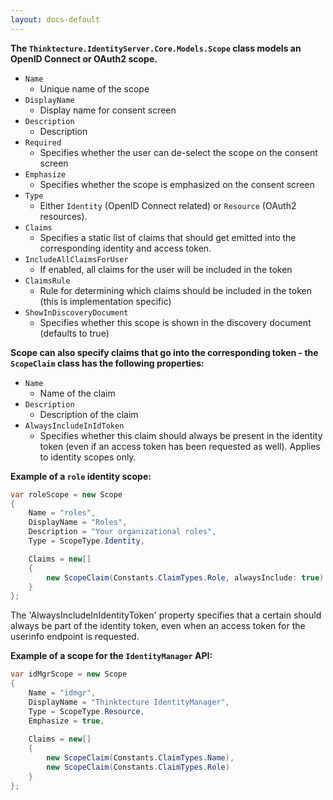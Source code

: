 ```yaml
---
layout: docs-default
---
```


**The `Thinktecture.IdentityServer.Core.Models.Scope` class models an OpenID Connect or OAuth2 scope.**

* `Name`
    * Unique name of the scope
* `DisplayName`
    * Display name for consent screen
* `Description`
    * Description
* `Required`
    * Specifies whether the user can de-select the scope on the consent screen
* `Emphasize`
    * Specifies whether the scope is emphasized on the consent screen
* `Type`
    * Either `Identity` (OpenID Connect related) or `Resource` (OAuth2 resources).
* `Claims`
    * Specifies a static list of claims that should get emitted into the corresponding identity and access token.
* `IncludeAllClaimsForUser`
    * If enabled, all claims for the user will be included in the token
* `ClaimsRule`
    * Rule for determining which claims should be included in the token (this is implementation specific)
* `ShowInDiscoveryDocument`
    * Specifies whether this scope is shown in the discovery document (defaults to true)

**Scope can also specify claims that go into the corresponding token - the `ScopeClaim` class has the following properties:**

* `Name`
    * Name of the claim
* `Description`
    * Description of the claim
* `AlwaysIncludeInIdToken`
    * Specifies whether this claim should always be present in the identity token (even if an access token has been requested as well). Applies to identity scopes only.

**Example of a `role` identity scope:**

```csharp
var roleScope = new Scope
{
    Name = "roles",
    DisplayName = "Roles",
    Description = "Your organizational roles",
    Type = ScopeType.Identity,

    Claims = new[]
    {
        new ScopeClaim(Constants.ClaimTypes.Role, alwaysInclude: true)
    }
};
```

The 'AlwaysIncludeInIdentityToken' property specifies that a certain should always be part of the identity token, even when an access token for the userinfo endpoint is requested.

**Example of a scope for the `IdentityManager` API:**

```csharp
var idMgrScope = new Scope
{
    Name = "idmgr",
    DisplayName = "Thinktecture IdentityManager",
    Type = ScopeType.Resource,
    Emphasize = true,
                        
    Claims = new[]
    {
        new ScopeClaim(Constants.ClaimTypes.Name),
        new ScopeClaim(Constants.ClaimTypes.Role)
    }
};
```
